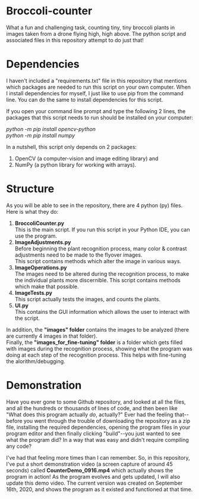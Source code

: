 # Broccoli-counter

What a fun and challenging task, counting tiny, tiny broccoli plants in images taken from a drone flying high, high above.
The python script and associated files in this repository attempt to do just that!

# Dependencies

I haven't included a "requirements.txt" file in this repository that mentions which packages are needed to run this script on your own computer.  When I install dependencies for myself, I just like to use pip from the command line.  You can do the same to install dependencies for this script.

If you open your command line prompt and type the following 2 lines, the packages that this script needs to run should be installed on your computer:

*python -m pip install opencv-python*\
*python -m pip install numpy*

In a nutshell, this script only depends on 2 packages:
1. OpenCV (a computer-vision and image editing library) and
2. NumPy (a python library for working with arrays).

# Structure

As you will be able to see in the repository, there are 4 python (py) files.  Here is what they do:

1. **BroccoliCounter.py**\
   This is the main script.  If you run this script in your Python IDE, you can use the program.
2. **ImageAdjustments.py**\
   Before beginning the plant recognition process, many color & contrast adjustments need to be made to the flyover images.  
   This script contains methods which alter the image in various ways.
3. **ImageOperations.py**\
   The images need to be altered during the recognition process, to make the individual plants more discernible.
   This script contains methods which make that possible.
4. **ImageTests.py**\
   This script actually tests the images, and counts the plants.
5. **UI.py**\
   This contains the GUI information which allows the user to interact with the script.
   
In addition, the **"images" folder** contains the images to be analyzed (there are currently 4 images in that folder).\
Finally, the **"images_for_fine-tuning" folder** is a folder which gets filled with images during the recognition process, showing what the program was doing at each step of the recognition process.  This helps with fine-tuning the alorithm/debugging.

# Demonstration

Have you ever gone to some Github repository, and looked at all the files, and all the hundreds or thousands of lines of code, and then been like "What does this program actually *do*, actually?"  Ever had the feeling that--before you went through the trouble of downloading the repository as a zip file, installing the required dependencies, opening the program files in your program editor and then finally clicking "build"--you just wanted to see what the program did?  In a way that was easy and didn't require compiling any code?  

I've had that feeling more times than I can remember.  So, in this repository, I've put a short demonstration video (a screen capture of around 45 seconds) called **CounterDemo_0916.mp4** which actually shows the program in action!  As the program evolves and gets updated, I will also update this demo video. The current version was created on September 16th, 2020, and shows the program as it existed and functioned at that time.
